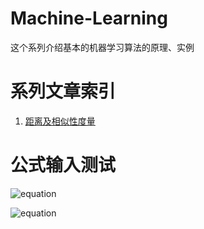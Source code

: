 # Machine-Learning

这个系列介绍基本的机器学习算法的原理、实例


# 系列文章索引
1. [距离及相似性度量](https://github.com/NGSHotpot/Machine-Learning/blob/master/%E8%B7%9D%E7%A6%BB%E5%8F%8A%E7%9B%B8%E4%BC%BC%E6%80%A7%E5%BA%A6%E9%87%8F.md)


# 公式输入测试



![equation](http://latex.codecogs.com/gif.latex?\frac{5+4+(2-3-(6+\frac{4}{5}))}{3(6-2)(2-7)})


![equation](http://latex.codecogs.com/gif.latex?e^2+\frac{5+4+(2-3-(6+\frac{4}{5}))}{3(6-2)(2-7)})
